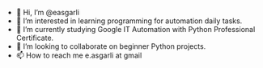 - 👋 Hi, I’m @easgarli
- 👀 I’m interested in learning programming for automation daily tasks.
- 🌱 I’m currently studying Google IT Automation with Python Professional Certificate.
- 💞️ I’m looking to collaborate on beginner Python projects.
- 📫 How to reach me e.asgarli at gmail

<!---
easgarli/easgarli is a ✨ special ✨ repository because its `README.md` (this file) appears on your GitHub profile.
You can click the Preview link to take a look at your changes.
--->

